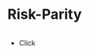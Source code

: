 # Risk-Parity



<svg width="100" height="100" xmlns="https://run.unl.pt/bitstream/10362/16857/1/Bilan_2016.pdf">
<foreignObject width="100" height="100">
    <div xmlns="https://run.unl.pt/bitstream/10362/16857/1/Bilan_2016.pdf/xhtml">
        <ul>
            <li>Click</li>
        </ul>
        <!-- Other embed HTML element/text into SVG -->
    </div>
</foreignObject>
</svg>
